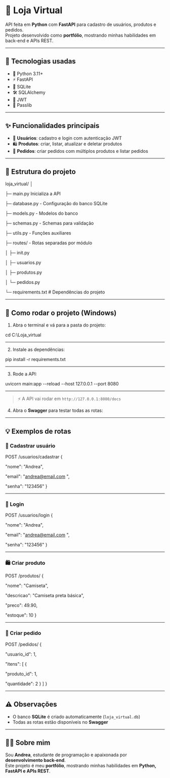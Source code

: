 # 🛒 Loja Virtual 

API feita em **Python** com **FastAPI** para cadastro de usuários, produtos e pedidos.  
Projeto desenvolvido como **portfólio**, mostrando minhas habilidades em back-end e APIs REST.

---

## 🚀 Tecnologias usadas

- 🐍 Python 3.11+  
- ⚡ FastAPI  
- 💾 SQLite  
- 🛠 SQLAlchemy  
- 🔑 JWT  
- 🔐 Passlib

---

## ✨ Funcionalidades principais

- 👤 **Usuários**: cadastro e login com autenticação JWT  
- 🛍 **Produtos**: criar, listar, atualizar e deletar produtos  
- 🧾 **Pedidos**: criar pedidos com múltiplos produtos e listar pedidos  

---

## 📂 Estrutura do projeto

loja_virtual/
│

├─ main.py  Inicializa a API

├─ database.py - Configuração do banco SQLite

├─ models.py - Modelos do banco

├─ schemas.py - Schemas para validação

├─ utils.py - Funções auxiliares

├─ routes/ - Rotas separadas por módulo

│ ├─ init.py

│ ├─ usuarios.py

│ ├─ produtos.py

│ └─ pedidos.py

└─ requirements.txt # Dependências do projeto

---

## 🏁 Como rodar o projeto (Windows)

1. Abra o terminal e vá para a pasta do projeto:

 cd C:\Loja_virtual

---

2. Instale as dependências:

 pip install -r requirements.txt

---

3. Rode a API:

uvicorn main:app --reload --host 127.0.0.1 --port 8080

---

> ⚡ A API vai rodar em `http://127.0.0.1:8080/docs`

4. Abra o **Swagger** para testar todas as rotas:

---

## 💡 Exemplos de rotas

### 👤 Cadastrar usuário

POST /usuarios/cadastrar
{

"nome": "Andrea",

"email": "andrea@email.com
",

"senha": "123456"
}

---

### 🔑 Login

POST /usuarios/login
{

"nome": "Andrea",

"email": "andrea@email.com
",

"senha": "123456"
}

---

### 🛍 Criar produto

POST /produtos/
{

"nome": "Camiseta",

"descricao": "Camiseta preta básica",

"preco": 49.90,

"estoque": 10
}

---

### 🧾 Criar pedido

POST /pedidos/
{

"usuario_id": 1,

"itens": [
{

"produto_id": 1,

"quantidade": 2
}
]
}

---

## ⚠️ Observações

- O banco **SQLite** é criado automaticamente (`loja_virtual.db`)  
- Todas as rotas estão disponíveis no **Swagger**  

---

## 👩‍💻 Sobre mim

Sou **Andrea**, estudante de programação e apaixonada por **desenvolvimento back-end**.  
Este projeto é meu **portfólio**, mostrando minhas habilidades em **Python, FastAPI e APIs REST**.



